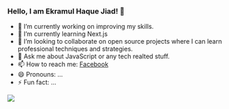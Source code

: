 ### Hello, I am Ekramul Haque Jiad! 👋

- 🔭 I’m currently working on improving my skills.
- 🌱 I’m currently learning Next.js
- 👯 I’m looking to collaborate on open source projects where I can learn professional techniques and strategies.
- 💬 Ask me about JavaScript or any tech realted stuff.
- 📫 How to reach me: 
[Facebook](https://www.facebook.com/calmjiad)
- 😄 Pronouns: ...
- ⚡ Fun fact: ...


<img src="https://github-readme-stats.vercel.app/api?username=calmjiad&&show_icons=true&title_color=ffffff&icon_color=bb2acf&text_color=daf7dc&bg_color=151515">
